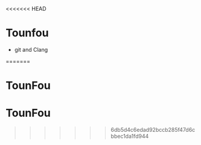 <<<<<<< HEAD
# Tounfou

- git and Clang

=======
# TounFou
# TounFou
>>>>>>> 6db5d4c6edad92bccb285f47d6cbbec1da1fd944
